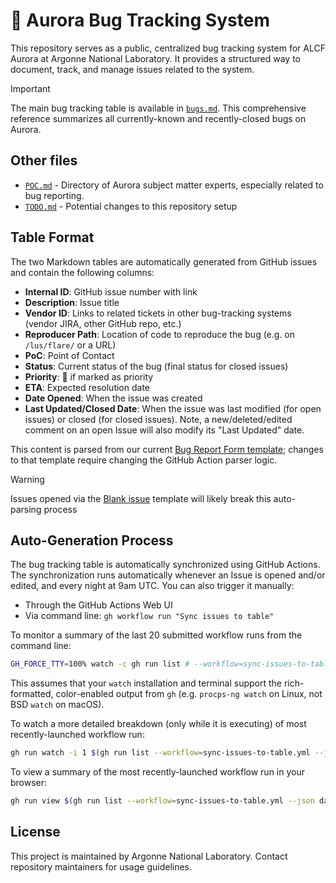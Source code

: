 # :bug: Aurora Bug Tracking System

This repository serves as a public, centralized bug tracking system for ALCF Aurora at Argonne National Laboratory. It provides a structured way to document, track, and manage issues related to the system.

> [!IMPORTANT]
> The main bug tracking table is available in [`bugs.md`](bugs.md). This comprehensive reference summarizes all currently-known and recently-closed bugs on Aurora.

## Other files

- [`POC.md`](POC.md) - Directory of Aurora subject matter experts, especially related to bug reporting.
- [`TODO.md`](TODO.md) - Potential changes to this repository setup

## Table Format

The two Markdown tables are automatically generated from GitHub issues and contain the following columns:

- **Internal ID**: GitHub issue number with link
- **Description**: Issue title
- **Vendor ID**: Links to related tickets in other bug-tracking systems (vendor JIRA, other GitHub repo, etc.)
- **Reproducer Path**: Location of code to reproduce the bug (e.g. on `/lus/flare/` or a URL)
- **PoC**: Point of Contact
- **Status**: Current status of the bug (final status for closed issues)
- **Priority**: 🚨 if marked as priority
- **ETA**: Expected resolution date
- **Date Opened**: When the issue was created
- **Last Updated/Closed Date**: When the issue was last modified (for open issues) or closed (for closed issues). Note, a new/deleted/edited comment on an open Issue will also modify its "Last Updated" date.
<!--- KGF: cannot find documentation of gh CLI's updatedAt JSON field precise details. Also consider adding GH Issue labels, author, assignedTo fields to the tables? -->

This content is parsed from our current [Bug Report Form template](https://github.com/argonne-lcf/AuroraBugTracking/issues/new?template=1-BugReportForm.yaml); changes to that template require changing the GitHub Action parser logic.

> [!WARNING]
> Issues opened via the [Blank issue](https://github.com/argonne-lcf/AuroraBugTracking/issues/new) template will likely break this auto-parsing process

## Auto-Generation Process

The bug tracking table is automatically synchronized using GitHub Actions. The synchronization runs automatically whenever an Issue is opened and/or edited, and every night at 9am UTC. You can also trigger it manually:
- Through the GitHub Actions Web UI
- Via command line: `gh workflow run "Sync issues to table"`

To monitor a summary of the last 20 submitted workflow runs from the command line:
```bash
GH_FORCE_TTY=100% watch -c gh run list # --workflow=sync-issues-to-table.yml
```
This assumes that your `watch` installation and terminal support the rich-formatted, color-enabled output from `gh` (e.g. `procps-ng watch` on Linux, not BSD `watch` on macOS).

To watch a more detailed breakdown (only while it is executing) of most recently-launched workflow run:
```bash
gh run watch -i 1 $(gh run list --workflow=sync-issues-to-table.yml --json databaseId --jq '.[0].databaseId')
```
<!-- gh run view --job=$(gh run view $(gh run list --workflow=sync-issues-to-table.yml --json databaseId --jq '.[0].databaseId') --json jobs --jq '.jobs[0].databaseId')  -->
To view a summary of the most recently-launched workflow run in your browser:
```bash
gh run view $(gh run list --workflow=sync-issues-to-table.yml --json databaseId --jq '.[0].databaseId') -w
```

## License

This project is maintained by Argonne National Laboratory. Contact repository maintainers for usage guidelines.
